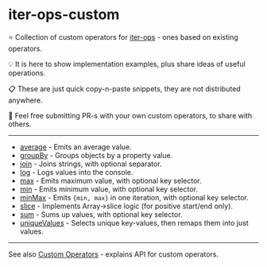 # iter-ops-custom

:star: Collection of custom operators for [iter-ops] - ones based on existing operators.

:bulb: It is here to show implementation examples, plus share ideas of useful operations.

:clipboard: These are just quick copy-n-paste snippets, they are not distributed anywhere.

:mega: Feel free submitting PR-s with your own custom operators, to share with others.

---

* [average](./src/average.ts) - Emits an average value.
* [groupBy](./src/group-by.ts) - Groups objects by a property value.
* [join](./src/join.ts) - Joins strings, with optional separator.
* [log](./src/log.ts) - Logs values into the console.
* [max](./src/max.ts) - Emits maximum value, with optional key selector.
* [min](./src/min.ts) - Emits minimum value, with optional key selector.
* [minMax](./src/min-max.ts) - Emits `{min, max}` in one iteration, with optional key selector.
* [slice](./src/slice.ts) - Implements Array->slice logic (for positive start/end only).
* [sum](./src/sum.ts) - Sums up values, with optional key selector.
* [uniqueValues](./src/unique-values.ts) - Selects unique key-values, then remaps them into just values.

---

See also [Custom Operators](https://github.com/vitaly-t/iter-ops/wiki/Custom-Operators) - explains API for custom operators. 

[iter-ops]:https://github.com/vitaly-t/iter-ops
